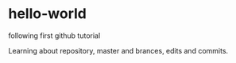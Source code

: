 # hello-world
following first github tutorial

Learning about repository, master and brances, edits and commits.
